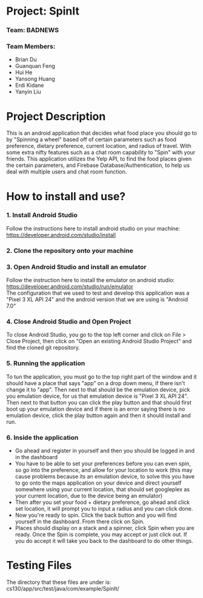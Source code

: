 # Project: SpinIt
### Team: BADNEWS<br />
### Team Members: 
* Brian Du
* Guanquan Feng 
* Hui He
* Yansong Huang
* Erdi Kidane
* Yanyin Liu


# Project Description
This is an android application that decides what food place you should go to by "Spinning a wheel" based off of certain parameters such as food preference, dietary preference, current location, and radius of travel. With some extra nifty features such as a chat room capability to "Spin" with your friends. This application utilizes the Yelp API, to find the food places given the certain parameters, and Firebase Database/Authentication, to help us deal with multiple users and chat room function.

# How to install and use?
### 1. Install Android Studio<br />
Follow the instructions here to install android studio on your machine: https://developer.android.com/studio/install
### 2. Clone the repository onto your machine
### 3. Open Android Studio and install an emulator<br />
Follow the instruction here to install the emulator on android studio: https://developer.android.com/studio/run/emulator<br />
The configuration that we used to test and develop this application was a "Pixel 3 XL API 24" and the android version that we are using is "Android 7.0"
### 4. Close Android Studio and Open Project<br />
To close Android Studio, you go to the top left corner and click on File > Close Project, then click on "Open an existing Android Studio Project" and find the cloned git repository.

### 5. Running the application<br />
To tun the application, you must go to the top right part of the window and it should have a place that says "app" on a drop down menu, if there isn't change it to "app". Then next to that should be the emulation device, pick you emulation device, for us that emulation device is "Pixel 3 XL API 24". Then next to that button you can click the play button and that should first boot up your emulation device and if there is an error saying there is no emulation device, click the play button again and then it should install and run.

### 6. Inside the application<br />
* Go ahead and register in yourself and then you should be logged in and in the dashboard
* You have to be able to set your preferences before you can even spin, so go into the preference, and allow for your location to work
(this may cause problems because its an emulation device, to solve this you have to go onto the maps application on your device and direct yourself somewhere using your current location, that should set googleplex as your current location, due to the device being an emulator) 
* Then after you set your food + dietary preference, go ahead and click set location, it will prompt you to input a radius and you can click done. 
* Now you're ready to spin. Click the back button and you will find yourself in the dashboard. From there click on Spin.
* Places should display on a stack and a spinner, click Spin when you are ready. Once the Spin is complete, you may accept or just click out. If you do accept it will take you back to the dashboard to do other things.

# Testing Files
The directory that these files are under is: cs130/app/src/test/java/com/example/SpinIt/
